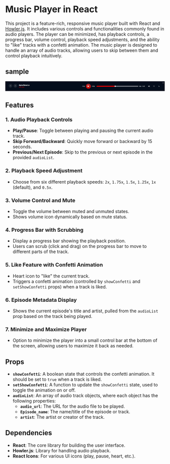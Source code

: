 # Music Player in React

This project is a feature-rich, responsive music player built with React and [Howler.js](https://howlerjs.com/). It includes various controls and functionalities commonly found in audio players. The player can be minimized, has playback controls, a progress bar, volume control, playback speed adjustments, and the ability to "like" tracks with a confetti animation. The music player is designed to handle an array of audio tracks, allowing users to skip between them and control playback intuitively.

## sample

![Sample Screen](./src/assets/screenshot/sample-screen.png)

## Features

### 1. **Audio Playback Controls**

- **Play/Pause**: Toggle between playing and pausing the current audio track.
- **Skip Forward/Backward**: Quickly move forward or backward by 15 seconds.
- **Previous/Next Episode**: Skip to the previous or next episode in the provided `audioList`.

### 2. **Playback Speed Adjustment**

- Choose from six different playback speeds: `2x`, `1.75x`, `1.5x`, `1.25x`, `1x` (default), and `0.5x`.

### 3. **Volume Control and Mute**

- Toggle the volume between muted and unmuted states.
- Shows volume icon dynamically based on mute status.

### 4. **Progress Bar with Scrubbing**

- Display a progress bar showing the playback position.
- Users can scrub (click and drag) on the progress bar to move to different parts of the track.

### 5. **Like Feature with Confetti Animation**

- Heart icon to "like" the current track.
- Triggers a confetti animation (controlled by `showConfetti` and `setShowConfetti` props) when a track is liked.

### 6. **Episode Metadata Display**

- Shows the current episode's title and artist, pulled from the `audioList` prop based on the track being played.

### 7. **Minimize and Maximize Player**

- Option to minimize the player into a small control bar at the bottom of the screen, allowing users to maximize it back as needed.

## Props

- **`showConfetti`**: A boolean state that controls the confetti animation. It should be set to `true` when a track is liked.
- **`setShowConfetti`**: A function to update the `showConfetti` state, used to toggle the animation on or off.
- **`audioList`**: An array of audio track objects, where each object has the following properties:
  - **`audio_url`**: The URL for the audio file to be played.
  - **`Episode_name`**: The name/title of the episode or track.
  - **`artist`**: The artist or creator of the track.

## Dependencies

- **React**: The core library for building the user interface.
- **Howler.js**: Library for handling audio playback.
- **React Icons**: For various UI icons (play, pause, heart, etc.).
